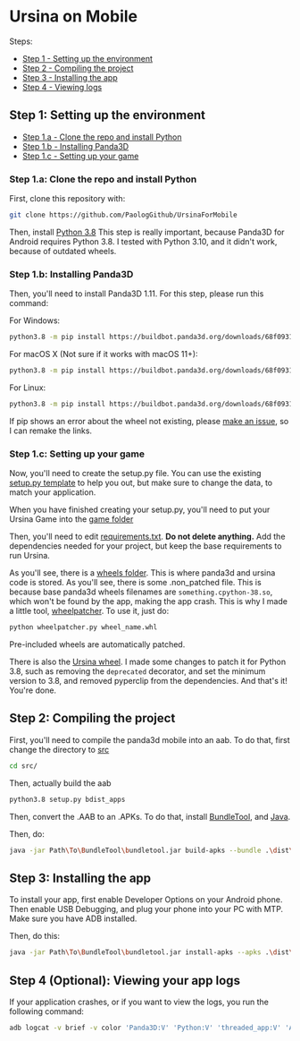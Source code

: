 # Ursina on Mobile

Steps:
* [Step 1 - Setting up the environment](#step-1-setting-up-the-environment)
* [Step 2 - Compiling the project](#step-2-compiling-the-project)
* [Step 3 - Installing the app](#step-3-installing-the-app)
* [Step 4 - Viewing logs](#step-4-optional-viewing-your-app-logs)

## Step 1: Setting up the environment

* [Step 1.a - Clone the repo and install Python](#step-1a-clone-the-repo-and-install-python)
* [Step 1.b - Installing Panda3D](#step-1b-installing-panda3d)
* [Step 1.c - Setting up your game](#step-1c-setting-up-your-game)

### Step 1.a: Clone the repo and install Python
First, clone this repository with:
```bash
git clone https://github.com/PaologGithub/UrsinaForMobile
```

Then, install [Python 3.8](https://www.python.org/downloads/release/python-380/)
This step is really important, because Panda3D for Android requires Python 3.8.
I tested with Python 3.10, and it didn't work, because of outdated wheels.

### Step 1.b: Installing Panda3D
Then, you'll need to install Panda3D 1.11. For this step, please run this command:

For Windows:
```bash
python3.8 -m pip install https://buildbot.panda3d.org/downloads/68f0931f43284345893a90d5bba9ba5df8aa53bb/panda3d-1.11.0.dev2480-cp38-cp38-win_amd64.whl
```
For macOS X (Not sure if it works with macOS 11+):
```bash
python3.8 -m pip install https://buildbot.panda3d.org/downloads/68f0931f43284345893a90d5bba9ba5df8aa53bb/panda3d-1.11.0.dev2480-cp38-cp38-macosx_10_9_x86_64.whl
```
For Linux:
```bash
python3.8 -m pip install https://buildbot.panda3d.org/downloads/68f0931f43284345893a90d5bba9ba5df8aa53bb/panda3d-1.11.0.dev2480-cp38-cp38-manylinux2010_x86_64.whl
```

If pip shows an error about the wheel not existing, please [make an issue](https://github.com/PaologGithub/UrsinaForMobile/issues), so I can remake the links.

### Step 1.c: Setting up your game
Now, you'll need to create the setup.py file. You can use the existing [setup.py template](/src/setup.py) to help you out, but make sure to change the data, to match your application.

When you have finished creating your setup.py, you'll need to put your Ursina Game into the [game folder](/src/game)

Then, you'll need to edit [requirements.txt](/src/requirements.txt). **Do not delete anything.** Add the dependencies needed for your project, but keep the base requirements to run Ursina.

As you'll see, there is a [wheels folder](/src/wheels). This is where panda3d and ursina code is stored. As you'll see, there is some .non_patched file. This is because base panda3d wheels filenames are `something.cpython-38.so`, which won't be found by the app, making the app crash.
This is why I made a little tool, [wheelpatcher](/src/wheels/wheelpatcher.py). To use it, just do:
```bash
python wheelpatcher.py wheel_name.whl
```
Pre-included wheels are automatically patched.

There is also the [Ursina wheel](/src/wheels/ursina-7.0.0-py3-none-any.whl). I made some changes to patch it for Python 3.8, such as removing the `deprecated` decorator, and set the minimum version to 3.8, and removed pyperclip from the dependencies.
And that's it! You're done.

## Step 2: Compiling the project
First, you'll need to compile the panda3d mobile into an aab.
To do that, first change the directory to [src](/src/)
```bash
cd src/
```
Then, actually build the aab
```bash
python3.8 setup.py bdist_apps
```
Then, convert the .AAB to an .APKs. To do that, install [BundleTool](https://github.com/google/bundletool/releases), and [Java](https://www.oracle.com/java/technologies/downloads/).

Then, do:
```bash
java -jar Path\To\BundleTool\bundletool.jar build-apks --bundle .\dist\*.aab --output .\dist\app.apks --verbose
```

## Step 3: Installing the app
To install your app, first enable Developer Options on your Android phone. Then enable USB Debugging, and plug your phone into your PC with MTP. Make sure you have ADB installed.

Then, do this:
```bash
java -jar Path\To\BundleTool\bundletool.jar install-apks --apks .\dist\*.apks
```

## Step 4 (Optional): Viewing your app logs
If your application crashes, or if you want to view the logs, you run the following command:
```bash
adb logcat -v brief -v color 'Panda3D:V' 'Python:V' 'threaded_app:V' 'AndroidRuntime:I' 'linker:W' '*:F'
```